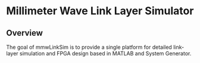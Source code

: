 # Millimeter Wave Link Layer Simulator

## Overview

The goal of mmwLinkSim is to provide a single platform for detailed link-layer simulation and FPGA design based in MATLAB and System Generator.
